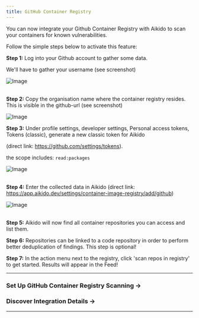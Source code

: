 ```yaml
---
title: GitHub Container Registry
---
```



You can now integrate your Github Container Registry with Aikido to scan your containers for known vulnerabilities.

Follow the simple steps below to activate this feature:

**Step 1:** Log into your Github account to gather some data.

We'll have to gather your username (see screenshot)

![Image](https://ucarecdn.com/bcdcbd95-3e97-4fa5-823a-23e54cc5005d/)

\
**Step 2:** Copy the organisation name where the container registry resides. This is visible in the github-url (see screenshot)

![Image](https://ucarecdn.com/42637ec3-0ed2-4016-9418-29470dee6e88/)

**Step 3:** Under profile settings, developer settings, Personal access tokens, Tokens (classic), generate a new classic token for Aikido

(direct link: <https://github.com/settings/tokens>).

the scope includes: `read:packages`

![Image](https://ucarecdn.com/65b9dd8b-d552-46cc-b265-c9e0da804f01/)

\
**Step 4:** Enter the collected data in Aikido (direct link: <https://app.aikido.dev/settings/container-image-registry/add/github>)

![Image](https://ucarecdn.com/1030004f-c2f0-436e-9e0b-e1af4dbaa814/)

\
**Step 5:** Aikido will now find all container repositories you can access and list them.

**Step 6:** Repositories can be linked to a code repository in order to perform better deduplication of findings. This step is optional!

**Step 7:** In the action menu next to the registry, click 'scan repos in registry' to get started. Results will appear in the Feed!

---

### Set Up GitHub Container Registry Scanning →

### Discover Integration Details →

---